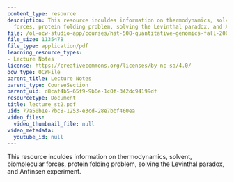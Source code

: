 ```yaml
---
content_type: resource
description: This resource inculdes information on thermodynamics, solvent, biomolecular
  forces, protein folding problem, solving the Levinthal paradox, and Anfinsen experiment.
file: /ol-ocw-studio-app/courses/hst-508-quantitative-genomics-fall-2005/77a50b1e7bc81253e3cd28e7bbf460ea_lecture_st2.pdf
file_size: 1135478
file_type: application/pdf
learning_resource_types:
- Lecture Notes
license: https://creativecommons.org/licenses/by-nc-sa/4.0/
ocw_type: OCWFile
parent_title: Lecture Notes
parent_type: CourseSection
parent_uid: d8caf4b5-65f9-9b6e-1c0f-342dc94199df
resourcetype: Document
title: lecture_st2.pdf
uid: 77a50b1e-7bc8-1253-e3cd-28e7bbf460ea
video_files:
  video_thumbnail_file: null
video_metadata:
  youtube_id: null
---
```

This resource inculdes information on thermodynamics, solvent, biomolecular forces, protein folding problem, solving the Levinthal paradox, and Anfinsen experiment.